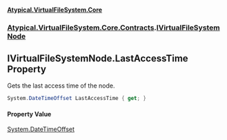 #### [Atypical.VirtualFileSystem.Core](VirtualFileSystem.md 'VirtualFileSystem')
### [Atypical.VirtualFileSystem.Core.Contracts](VirtualFileSystem.md#Atypical.VirtualFileSystem.Core.Contracts 'Atypical.VirtualFileSystem.Core.Contracts').[IVirtualFileSystemNode](IVirtualFileSystemNode.md 'Atypical.VirtualFileSystem.Core.Contracts.IVirtualFileSystemNode')

## IVirtualFileSystemNode.LastAccessTime Property

Gets the last access time of the node.

```csharp
System.DateTimeOffset LastAccessTime { get; }
```

#### Property Value
[System.DateTimeOffset](https://docs.microsoft.com/en-us/dotnet/api/System.DateTimeOffset 'System.DateTimeOffset')